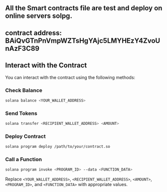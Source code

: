 ## All the Smart contracts file are test and deploy on online servers solpg.

## contract address: BAiQvGTnPnVmpWZTsHgYAjc5LMYHEzY4ZvoUnAzF3C89

## Interact with the Contract

You can interact with the contract using the following methods:

### Check Balance

```bash
solana balance <YOUR_WALLET_ADDRESS>
```

### Send Tokens

```bash
solana transfer <RECIPIENT_WALLET_ADDRESS> <AMOUNT>
```

### Deploy Contract

```bash
solana program deploy /path/to/your/contract.so
```

### Call a Function

```bash
solana program invoke <PROGRAM_ID> --data <FUNCTION_DATA>
```

Replace `<YOUR_WALLET_ADDRESS>`, `<RECIPIENT_WALLET_ADDRESS>`, `<AMOUNT>`, `<PROGRAM_ID>`, and `<FUNCTION_DATA>` with appropriate values.

